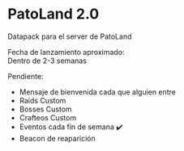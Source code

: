 # PatoLand 2.0
Datapack para el server de PatoLand

Fecha de lanzamiento aproximado:  
Dentro de 2-3 semanas

Pendiente:
- Mensaje de bienvenida cada que alguien entre
- Raids Custom
- Bosses Custom
- Crafteos Custom
- Eventos cada fin de semana :heavy_check_mark:
- Beacon de reaparición